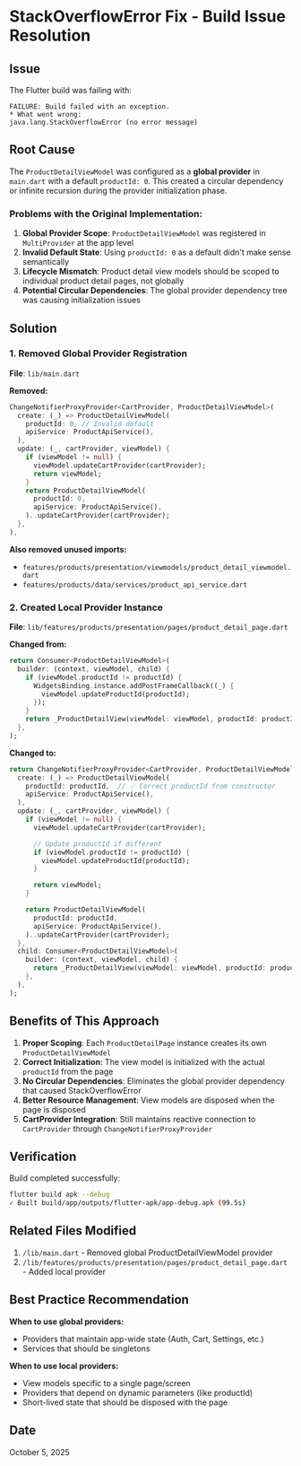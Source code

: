 # StackOverflowError Fix - Build Issue Resolution

## Issue

The Flutter build was failing with:

```
FAILURE: Build failed with an exception.
* What went wrong:
java.lang.StackOverflowError (no error message)
```

## Root Cause

The `ProductDetailViewModel` was configured as a **global provider** in `main.dart` with a default `productId: 0`. This created a circular dependency or infinite recursion during the provider initialization phase.

### Problems with the Original Implementation:

1. **Global Provider Scope**: `ProductDetailViewModel` was registered in `MultiProvider` at the app level
2. **Invalid Default State**: Using `productId: 0` as a default didn't make sense semantically
3. **Lifecycle Mismatch**: Product detail view models should be scoped to individual product detail pages, not globally
4. **Potential Circular Dependencies**: The global provider dependency tree was causing initialization issues

## Solution

### 1. Removed Global Provider Registration

**File**: `lib/main.dart`

**Removed:**

```dart
ChangeNotifierProxyProvider<CartProvider, ProductDetailViewModel>(
  create: (_) => ProductDetailViewModel(
    productId: 0, // Invalid default
    apiService: ProductApiService(),
  ),
  update: (_, cartProvider, viewModel) {
    if (viewModel != null) {
      viewModel.updateCartProvider(cartProvider);
      return viewModel;
    }
    return ProductDetailViewModel(
      productId: 0,
      apiService: ProductApiService(),
    )..updateCartProvider(cartProvider);
  },
),
```

**Also removed unused imports:**

- `features/products/presentation/viewmodels/product_detail_viewmodel.dart`
- `features/products/data/services/product_api_service.dart`

### 2. Created Local Provider Instance

**File**: `lib/features/products/presentation/pages/product_detail_page.dart`

**Changed from:**

```dart
return Consumer<ProductDetailViewModel>(
  builder: (context, viewModel, child) {
    if (viewModel.productId != productId) {
      WidgetsBinding.instance.addPostFrameCallback((_) {
        viewModel.updateProductId(productId);
      });
    }
    return _ProductDetailView(viewModel: viewModel, productId: productId);
  },
);
```

**Changed to:**

```dart
return ChangeNotifierProxyProvider<CartProvider, ProductDetailViewModel>(
  create: (_) => ProductDetailViewModel(
    productId: productId,  // ✅ Correct productId from constructor
    apiService: ProductApiService(),
  ),
  update: (_, cartProvider, viewModel) {
    if (viewModel != null) {
      viewModel.updateCartProvider(cartProvider);

      // Update productId if different
      if (viewModel.productId != productId) {
        viewModel.updateProductId(productId);
      }

      return viewModel;
    }

    return ProductDetailViewModel(
      productId: productId,
      apiService: ProductApiService(),
    )..updateCartProvider(cartProvider);
  },
  child: Consumer<ProductDetailViewModel>(
    builder: (context, viewModel, child) {
      return _ProductDetailView(viewModel: viewModel, productId: productId);
    },
  ),
);
```

## Benefits of This Approach

1. **Proper Scoping**: Each `ProductDetailPage` instance creates its own `ProductDetailViewModel`
2. **Correct Initialization**: The view model is initialized with the actual `productId` from the page
3. **No Circular Dependencies**: Eliminates the global provider dependency that caused StackOverflowError
4. **Better Resource Management**: View models are disposed when the page is disposed
5. **CartProvider Integration**: Still maintains reactive connection to `CartProvider` through `ChangeNotifierProxyProvider`

## Verification

Build completed successfully:

```bash
flutter build apk --debug
✓ Built build/app/outputs/flutter-apk/app-debug.apk (99.5s)
```

## Related Files Modified

1. `/lib/main.dart` - Removed global ProductDetailViewModel provider
2. `/lib/features/products/presentation/pages/product_detail_page.dart` - Added local provider

## Best Practice Recommendation

**When to use global providers:**

- Providers that maintain app-wide state (Auth, Cart, Settings, etc.)
- Services that should be singletons

**When to use local providers:**

- View models specific to a single page/screen
- Providers that depend on dynamic parameters (like productId)
- Short-lived state that should be disposed with the page

## Date

October 5, 2025
